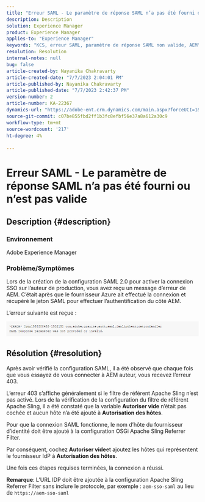 ```yaml
---
title: "Erreur SAML - Le paramètre de réponse SAML n’a pas été fourni ou n’est pas valide"
description: Description
solution: Experience Manager
product: Experience Manager
applies-to: "Experience Manager"
keywords: "KCS, erreur SAML, paramètre de réponse SAML non valide, AEM"
resolution: Resolution
internal-notes: null
bug: false
article-created-by: Nayanika Chakravarty
article-created-date: "7/7/2023 2:04:01 PM"
article-published-by: Nayanika Chakravarty
article-published-date: "7/7/2023 2:42:37 PM"
version-number: 2
article-number: KA-22367
dynamics-url: "https://adobe-ent.crm.dynamics.com/main.aspx?forceUCI=1&pagetype=entityrecord&etn=knowledgearticle&id=60482c1c-cf1c-ee11-8f6e-6045bd006ce9"
source-git-commit: c07be855fbd2ff1b3fc8efbf56e37a8a612a30c9
workflow-type: tm+mt
source-wordcount: '217'
ht-degree: 4%

---
```


# Erreur SAML - Le paramètre de réponse SAML n’a pas été fourni ou n’est pas valide

## Description {#description}


### Environnement

Adobe Experience Manager

### Problème/Symptômes

Lors de la création de la configuration SAML 2.0 pour activer la connexion SSO sur l’auteur de production, vous avez reçu un message d’erreur de AEM. C’était après que le fournisseur Azure ait effectué la connexion et récupéré le jeton SAML pour effectuer l’authentification du côté AEM.

L’erreur suivante est reçue :

![](assets/___85044d7a-d41c-ee11-8f6e-6045bd006ce9___.png)


## Résolution {#resolution}


Après avoir vérifié la configuration SAML, il a été observé que chaque fois que vous essayez de vous connecter à AEM auteur, vous recevez l’erreur 403.

L’erreur 403 s’affiche généralement si le filtre de référent Apache Sling n’est pas activé. Lors de la vérification de la configuration du filtre de référent Apache Sling, il a été constaté que la variable <b>Autoriser vide</b> n’était pas cochée et aucun hôte n’a été ajouté à <b>Autorisation des hôtes</b>.

Pour que la connexion SAML fonctionne, le nom d’hôte du fournisseur d’identité doit être ajouté à la configuration OSGi Apache Sling Referrer Filter.

Par conséquent, cochez <b>Autoriser vide</b>et ajoutez les hôtes qui représentent le fournisseur IdP à <b>Autorisation des hôtes</b>.

Une fois ces étapes requises terminées, la connexion a réussi.

<b>Remarque</b>: L’URL IDP doit être ajoutée à la configuration Apache Sling Referrer Filter sans inclure le protocole, par exemple : `aem-sso-saml` au lieu de `https://aem-sso-saml`
